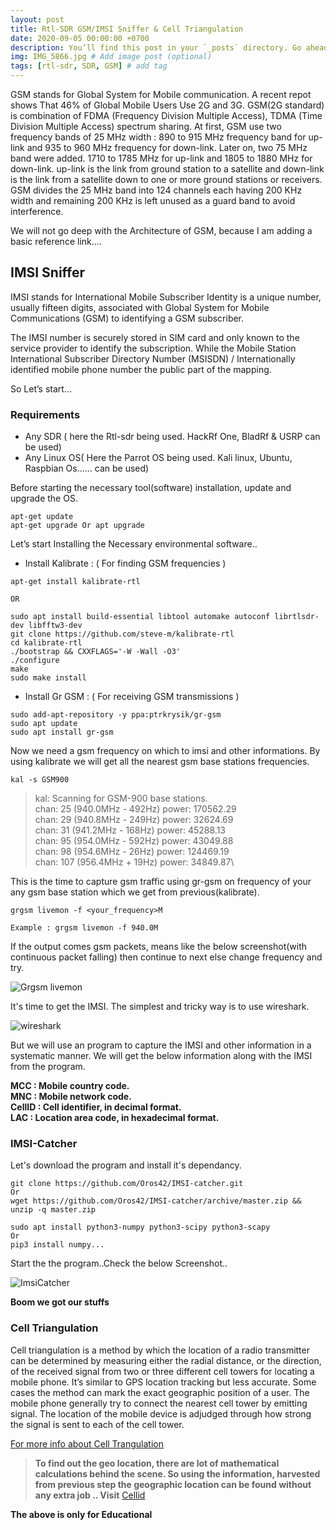 ```yaml
---
layout: post
title: Rtl-SDR GSM/IMSI Sniffer & Cell Triangulation
date: 2020-09-05 00:00:00 +0700
description: You’ll find this post in your `_posts` directory. Go ahead and edit it and re-build the site to see your changes. # Add post description (optional)
img: IMG_5866.jpg # Add image post (optional)
tags: [rtl-sdr, SDR, GSM] # add tag
---
```


GSM stands for Global System for Mobile communication. A recent repot shows That 46% of Global Mobile Users Use 2G and 3G. 
GSM(2G standard) is combination of FDMA (Frequency Division Multiple Access), TDMA (Time Division Multiple Access) spectrum sharing. At first, GSM use two frequency bands of 25 MHz width : 890 to 915 MHz frequency band for up-link and 935 to 960 MHz frequency for down-link. Later on, two 75 MHz band were added. 1710 to 1785 MHz for up-link and 1805 to 1880 MHz for down-link. up-link is the link from ground station to a satellite and down-link is the link from a satellite down to one or more ground stations or receivers. GSM divides the 25 MHz band into 124 channels each having 200 KHz width and remaining 200 KHz is left unused as a guard band to avoid interference.

We will not go deep with the Architecture of GSM, because I am adding a basic reference link....

## IMSI Sniffer

IMSI stands for International Mobile Subscriber Identity is a unique number, usually fifteen digits, associated with Global System for Mobile Communications (GSM) to identifying a GSM subscriber.

The IMSI number is securely stored in SIM card and only known to the service provider to identify the subscription. While the  Mobile Station International Subscriber Directory Number (MSISDN) / Internationally identified mobile phone number the public part of the mapping.

So Let’s start...

### Requirements 
* Any SDR  ( here the Rtl-sdr being used. HackRf One, BladRf & USRP can be used)
* Any Linux OS( Here the Parrot OS being used. Kali linux, Ubuntu, Raspbian Os...... can be used)

Before starting the necessary tool(software) installation, update and upgrade the OS.

```
apt-get update
apt-get upgrade Or apt upgrade

```

Let’s start Installing the Necessary environmental software..

* Install Kalibrate : ( For finding GSM frequencies )

```
apt-get install kalibrate-rtl

OR

sudo apt install build-essential libtool automake autoconf librtlsdr-dev libfftw3-dev
git clone https://github.com/steve-m/kalibrate-rtl
cd kalibrate-rtl
./bootstrap && CXXFLAGS='-W -Wall -O3'
./configure
make
sudo make install

```

* Install Gr GSM : ( For receiving GSM transmissions )

```
sudo add-apt-repository -y ppa:ptrkrysik/gr-gsm
sudo apt update
sudo apt install gr-gsm

```

Now we need a gsm frequency on which to imsi and other informations. By using kalibrate we will get all the nearest gsm base stations frequencies.

```
kal -s GSM900
```

>kal: Scanning for GSM-900 base stations.\
        chan: 25 (940.0MHz - 492Hz)	power: 170562.29\
	chan: 29 (940.8MHz - 249Hz)	power: 32624.69\
	chan: 31 (941.2MHz - 168Hz)	power: 45288.13\
	chan: 95 (954.0MHz - 592Hz)	power: 43049.88\
	chan: 98 (954.6MHz -  26Hz)	power: 124469.19\
	chan: 107 (956.4MHz +  19Hz)	power: 34849.87\

This is the time to capture gsm traffic using gr-gsm on frequency of your any gsm base station which we get from previous(kalibrate).

```
grgsm livemon -f <your_frequency>M

Example : grgsm livemon -f 940.0M

```

If the output comes gsm packets, means like the below screenshot(with continuous packet falling) then continue to next else change frequency and try.

![Grgsm livemon]({{site.baseurl}}/assets/img/grgzsm-livemon.png)

It's time to get the IMSI. The simplest and tricky way is to use wireshark.

![wireshark]({{site.baseurl}}/assets/img/wireshark_traffic-gsm.png)

But we will use an program to capture the IMSI and other information in a systematic manner. We will get the below information along with the IMSI from the program.

**MCC : Mobile country code.**\
**MNC : Mobile network code.**\
**CellID : Cell identifier, in decimal format.**\
**LAC : Location area code, in hexadecimal format.**

### IMSI-Catcher

Let's download the program and install it's dependancy.

```
git clone https://github.com/Oros42/IMSI-catcher.git
Or
wget https://github.com/Oros42/IMSI-catcher/archive/master.zip && unzip -q master.zip

sudo apt install python3-numpy python3-scipy python3-scapy
Or
pip3 install numpy...

```
Start the the program..Check the below Screenshot..

![ImsiCatcher]({{site.baseurl}}/assets/img/%20IMSI-%20sniff.png)

**Boom we got our stuffs**

### Cell Triangulation

Cell triangulation is a method by which the location of a radio transmitter can be determined by measuring either the radial distance, or the direction, of the received signal from two or three different cell towers for locating a mobile phone. It’s similar to GPS location tracking but less accurate. Some cases the method can mark the exact geographic position of a user. The mobile phone generally try to connect the nearest cell tower by emitting signal. The location of the  mobile device is adjudged through how strong the signal is sent to each of the cell tower.

[For more info about Cell Trangulation](https://4n6.com/cell-phone-triangulation/)

> **To find out the geo location, there are lot of mathematical calculations behind the scene. So using the information, harvested from previous step the geographic location can be found without any extra job .. Visit** [Cellid](https://opencellid.org/#zoom=16&lat=37.77888&lon=-122.41943)



**The above is only for Educational**




